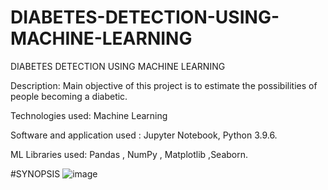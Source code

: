 # DIABETES-DETECTION-USING-MACHINE-LEARNING
 
 DIABETES DETECTION USING MACHINE LEARNING

Description: Main objective of this project is to estimate the possibilities of people  becoming a diabetic.

Technologies used: Machine Learning

Software and application used :   Jupyter Notebook,  Python 3.9.6.

ML Libraries used: 	Pandas , NumPy  , Matplotlib ,Seaborn.

#SYNOPSIS ![image](https://user-images.githubusercontent.com/83426515/165886214-5a34bd06-f6a1-4772-8bc1-e2446be80eb8.png)
